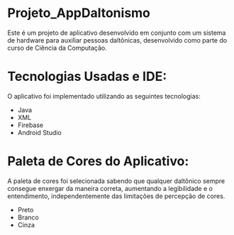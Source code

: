 # Projeto_AppDaltonismo

Este é um projeto de aplicativo desenvolvido em conjunto com um sistema de hardware para auxiliar pessoas daltônicas, desenvolvido como parte do curso de Ciência da Computação.

# Tecnologias Usadas e IDE:

O aplicativo foi implementado utilizando as seguintes tecnologias:

- Java
- XML
- Firebase
- Android Studio

# Paleta de Cores do Aplicativo:

A paleta de cores foi selecionada sabendo que qualquer daltônico sempre consegue enxergar da maneira correta, aumentando a legibilidade e o entendimento, independentemente das limitações de percepção de cores.

- Preto
- Branco
- Cinza
